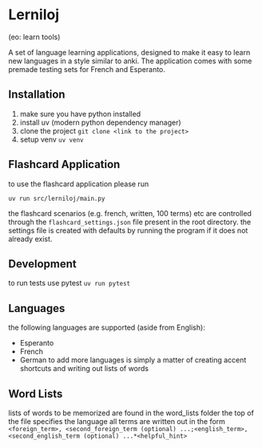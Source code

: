 # Lerniloj 
(eo: learn tools)

A set of language learning applications, designed to make it easy to learn new languages in a style similar to anki. The application comes with some premade testing sets for French and Esperanto.

## Installation
1. make sure you have python installed
2. install uv (modern python dependency manager)
3. clone the project ```git clone <link to the project>```
4. setup venv
```uv venv```

## Flashcard Application
to use the flashcard application please run
```
uv run src/lerniloj/main.py
```
the flashcard scenarios (e.g. french, written, 100 terms) etc are controlled through the ```flashcard_settings.json``` file present in the root directory.
the settings file is created with defaults by running the program if it does not already exist.

## Development
to run tests use pytest
```uv run pytest```

## Languages
the following languages are supported (aside from English):
* Esperanto
* French
* German
to add more languages is simply a matter of creating accent shortcuts and writing out lists of words

## Word Lists
lists of words to be memorized are found in the word_lists folder
the top of the file specifies the language
all terms are written out in the form ```<foreign_term>, <second_foreign_term (optional) ...;<english_term>, <second_english_term (optional) ...*<helpful_hint>```